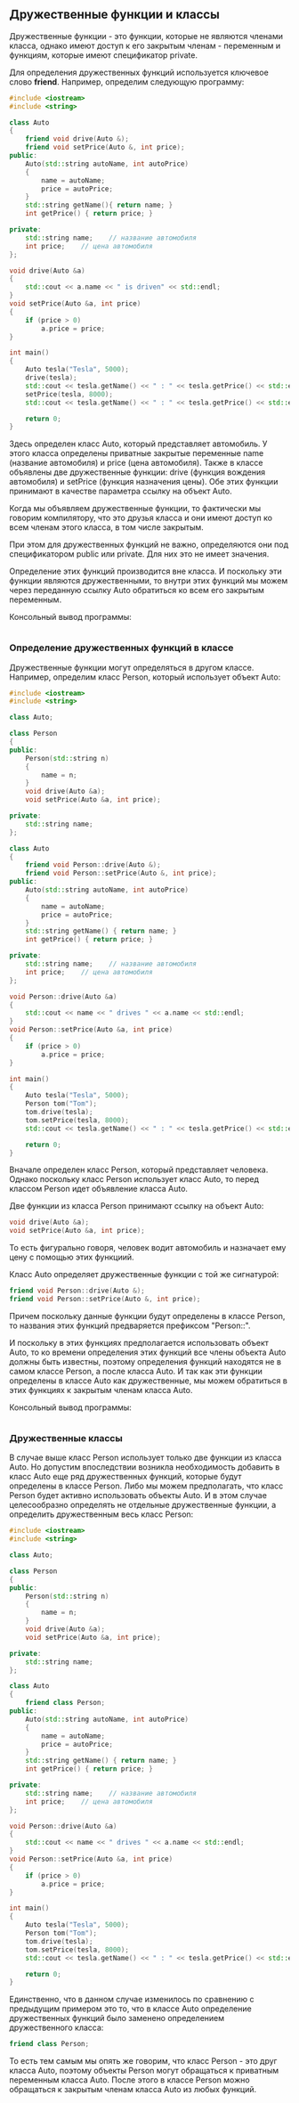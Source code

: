 ## Дружественные функции и классы

Дружественные функции - это функции, которые не являются членами класса, однако имеют доступ к его закрытым членам - переменным и функциям, которые имеют спецификатор 
private.

Для определения дружественных функций используется ключевое слово **friend**. Например, определим следующую программу:

```cpp
#include <iostream>
#include <string>  

class Auto
{
    friend void drive(Auto &);
    friend void setPrice(Auto &, int price);
public:
    Auto(std::string autoName, int autoPrice) 
    { 
        name = autoName; 
        price = autoPrice;
    }
    std::string getName(){ return name; }
    int getPrice() { return price; }

private:
    std::string name;    // название автомобиля
    int price;    // цена автомобиля
};

void drive(Auto &a) 
{ 
    std::cout << a.name << " is driven" << std::endl;
}
void setPrice(Auto &a, int price)
{
    if (price > 0) 
        a.price = price;
}

int main()
{
    Auto tesla("Tesla", 5000);
    drive(tesla);
    std::cout << tesla.getName() << " : " << tesla.getPrice() << std::endl;
    setPrice(tesla, 8000);
    std::cout << tesla.getName() << " : " << tesla.getPrice() << std::endl;

    return 0;
}
```

Здесь определен класс Auto, который представляет автомобиль. У этого класса определены приватные закрытые переменные name (название автомобиля) и price 
(цена автомобиля). Также в классе объявлены две дружественные функции: drive (функция вождения автомобиля) и setPrice (функция назначения цены). 
Обе этих функции принимают в качестве параметра ссылку на объект Auto.

Когда мы объявляем дружественные функции, то фактически мы говорим компилятору, что это друзья класса и они имеют доступ ко всем членам этого класса, в том числе закрытым.

При этом для дружественных функций не важно, определяются они под спецификатором public или private. Для них это не имеет значения.

Определение этих функций производится вне класса. И поскольку эти функции являются дружественными, то внутри этих функций мы можем через переданную ссылку Auto 
обратиться ко всем его закрытым переменным.

Консольный вывод программы:

```

```

### Определение дружественных функций в классе

Дружественные функции могут определяться в другом классе. Например, определим класс Person, который использует объект Auto:

```cpp
#include <iostream>
#include <string> 

class Auto;

class Person
{
public:
    Person(std::string n)
    {
        name = n;
    }
    void drive(Auto &a);
    void setPrice(Auto &a, int price);

private:
    std::string name;
};

class Auto
{
    friend void Person::drive(Auto &);
    friend void Person::setPrice(Auto &, int price);
public:
    Auto(std::string autoName, int autoPrice)
    {
        name = autoName;
        price = autoPrice;
    }
    std::string getName() { return name; }
    int getPrice() { return price; }

private:
    std::string name;    // название автомобиля
    int price;    // цена автомобиля
};

void Person::drive(Auto &a)
{
    std::cout << name << " drives " << a.name << std::endl;
}
void Person::setPrice(Auto &a, int price)
{
    if (price > 0)
        a.price = price;
}

int main()
{
    Auto tesla("Tesla", 5000);
    Person tom("Tom");
    tom.drive(tesla);
    tom.setPrice(tesla, 8000);
    std::cout << tesla.getName() << " : " << tesla.getPrice() << std::endl;

    return 0;
}
```

Вначале определен класс Person, который представляет человека. Однако поскольку класс Person использует класс Auto, то перед классом Person идет объявление класса Auto.

Две функции из класса Person принимают ссылку на объект Auto:

```cpp
void drive(Auto &a);
void setPrice(Auto &a, int price);
```

То есть фигурально говоря, человек водит автомобиль и назначает ему цену с помощью этих функциий.

Класс Auto определяет дружественные функции с той же сигнатурой:

```cpp
friend void Person::drive(Auto &);
friend void Person::setPrice(Auto &, int price);
```

Причем поскольку данные функции будут определены в классе Person, то названия этих функций предваряется префиксом "Person::".

И поскольку в этих функциях предполагается использовать объект Auto, то ко времени определения этих функций все члены объекта Auto должны быть известны, 
поэтому определения функций находятся не в самом классе Person, а после класса Auto. И так как эти функции определены в классе Auto как дружественные, мы можем обратиться в этих 
функциях к закрытым членам класса Auto.

Консольный вывод программы:

```

```

### Дружественные классы

В случае выше класс Person использует только две функции из класса Auto. Но допустим впоследствии возникла необходимость добавить в класс Auto еще ряд 
дружественных функций, которые будут определены в классе Person. Либо мы можем предполагать, что класс Person будет активно использовать объекты Auto. 
И в этом случае целесообразно определять не отдельные дружественные функции, а определить дружественным весь класс Person:

```cpp
#include <iostream>
#include <string> 

class Auto;

class Person
{
public:
    Person(std::string n)
    {
        name = n;
    }
    void drive(Auto &a);
    void setPrice(Auto &a, int price);

private:
    std::string name;
};

class Auto
{
    friend class Person;
public:
    Auto(std::string autoName, int autoPrice)
    {
        name = autoName;
        price = autoPrice;
    }
    std::string getName() { return name; }
    int getPrice() { return price; }

private:
    std::string name;    // название автомобиля
    int price;    // цена автомобиля
};

void Person::drive(Auto &a)
{
    std::cout << name << " drives " << a.name << std::endl;
}
void Person::setPrice(Auto &a, int price)
{
    if (price > 0)
        a.price = price;
}

int main()
{
    Auto tesla("Tesla", 5000);
    Person tom("Tom");
    tom.drive(tesla);
    tom.setPrice(tesla, 8000);
    std::cout << tesla.getName() << " : " << tesla.getPrice() << std::endl;

    return 0;
}
```

Единственно, что в данном случае изменилось по сравнению с предыдущим примером это то, что в классе Auto определение дружественных функций было заменено 
определением дружественного класса:

```cpp
friend class Person;
```

То есть тем самым мы опять же говорим, что класс Person - это друг класса Auto, поэтому объекты Person могут обращаться к приватным переменным класса Auto. 
После этого в классе Person можно обращаться к закрытым членам класса Auto из любых функций.

